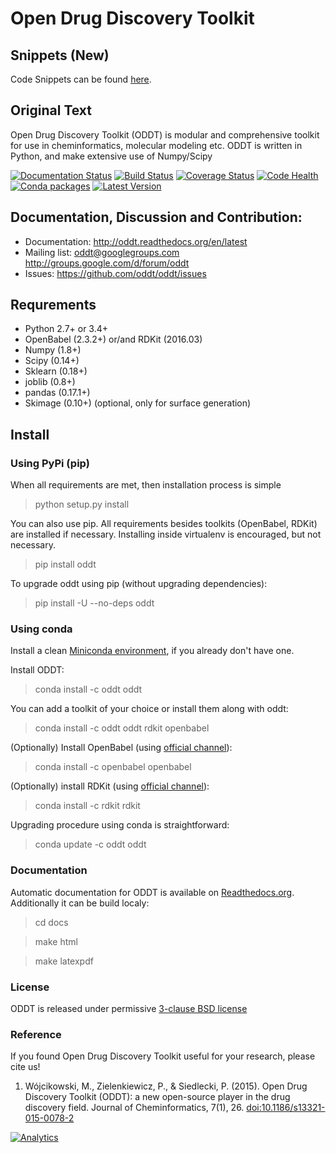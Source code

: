 # Open Drug Discovery Toolkit

## Snippets (New)

Code Snippets can be found [here](https://github.com/oddt/jcheminf).

## Original Text

Open Drug Discovery Toolkit (ODDT) is modular and comprehensive toolkit for use in cheminformatics, molecular modeling etc. ODDT is written in Python, and make extensive use of Numpy/Scipy

[![Documentation Status](https://readthedocs.org/projects/oddt/badge/?version=latest)](http://oddt.readthedocs.org/en/latest/)
[![Build Status](https://travis-ci.org/oddt/oddt.svg?branch=master)](https://travis-ci.org/oddt/oddt)
[![Coverage Status](https://coveralls.io/repos/github/oddt/oddt/badge.svg?branch=master)](https://coveralls.io/github/oddt/oddt?branch=master)
[![Code Health](https://landscape.io/github/oddt/oddt/master/landscape.svg?style=flat)](https://landscape.io/github/oddt/oddt/master)
[![Conda packages](https://anaconda.org/oddt/oddt/badges/version.svg?style=flat)](https://anaconda.org/oddt/oddt)
[![Latest Version](https://img.shields.io/pypi/v/oddt.svg)](https://pypi.python.org/pypi/oddt/)

## Documentation, Discussion and Contribution:
  * Documentation: http://oddt.readthedocs.org/en/latest
  * Mailing list: oddt@googlegroups.com  http://groups.google.com/d/forum/oddt
  * Issues: https://github.com/oddt/oddt/issues

## Requrements
  * Python 2.7+ or 3.4+
  * OpenBabel (2.3.2+) or/and RDKit (2016.03)
  * Numpy (1.8+)
  * Scipy (0.14+)
  * Sklearn (0.18+)
  * joblib (0.8+)
  * pandas (0.17.1+)
  * Skimage (0.10+) (optional, only for surface generation)

## Install

### Using PyPi (pip)
  When all requirements are met, then installation process is simple
  > python setup.py install

  You can also use pip. All requirements besides toolkits (OpenBabel, RDKit) are installed if necessary.
  Installing inside virtualenv is encouraged, but not necessary.
  > pip install oddt

  To upgrade oddt using pip (without upgrading dependencies):
  > pip install -U --no-deps oddt

### Using conda
  Install a clean [Miniconda environment](https://conda.io/miniconda.html), if you already don't have one.

  Install ODDT:
  > conda install -c oddt oddt

  You can add a toolkit of your choice or install them along with oddt:
  > conda install -c oddt oddt rdkit openbabel

  (Optionally) Install OpenBabel (using [official  channel](https://anaconda.org/openbabel/openbabel)):
  > conda install -c openbabel openbabel

  (Optionally) install RDKit (using [official channel](https://anaconda.org/rdkit/rdkit)):
  > conda install -c rdkit rdkit

  Upgrading procedure using conda is straightforward:
  > conda update -c oddt oddt

### Documentation
Automatic documentation for ODDT is available on [Readthedocs.org](https://oddt.readthedocs.org/). Additionally it can be build localy:
   > cd docs

   > make html

   > make latexpdf

### License
ODDT is released under permissive [3-clause BSD license](./LICENSE)

### Reference
If you found Open Drug Discovery Toolkit useful for your research, please cite us!

1. Wójcikowski, M., Zielenkiewicz, P., & Siedlecki, P. (2015). Open Drug Discovery Toolkit (ODDT): a new open-source player in the drug discovery field. Journal of Cheminformatics, 7(1), 26. [doi:10.1186/s13321-015-0078-2](https://dx.doi.org/10.1186/s13321-015-0078-2)


[![Analytics](https://ga-beacon.appspot.com/UA-44788495-3/oddt/oddt?flat)](https://github.com/igrigorik/ga-beacon)
